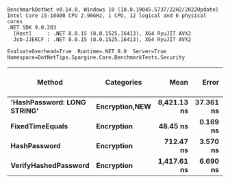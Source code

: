 ```

BenchmarkDotNet v0.14.0, Windows 10 (10.0.19045.5737/22H2/2022Update)
Intel Core i5-10400 CPU 2.90GHz, 1 CPU, 12 logical and 6 physical cores
.NET SDK 9.0.203
  [Host]     : .NET 8.0.15 (8.0.1525.16413), X64 RyuJIT AVX2
  Job-JJEKCF : .NET 8.0.15 (8.0.1525.16413), X64 RyuJIT AVX2

EvaluateOverhead=True  Runtime=.NET 8.0  Server=True  
Namespace=DotNetTips.Spargine.Core.BenchmarkTests.Security  

```
| Method                      | Categories         | Mean        | Error     | StdDev    | StdErr   | Min         | Q1          | Median      | Q3          | Max         | Op/s         | CI99.9% Margin | Iterations | Kurtosis | MValue | Skewness | Rank | LogicalGroup | Baseline | Completed Work Items | Lock Contentions | Exceptions | Gen0   | Code Size | Allocated |
|---------------------------- |------------------- |------------:|----------:|----------:|---------:|------------:|------------:|------------:|------------:|------------:|-------------:|---------------:|-----------:|---------:|-------:|---------:|-----:|------------- |--------- |---------------------:|-----------------:|-----------:|-------:|----------:|----------:|
| **&#39;HashPassword: LONG STRING&#39;** | **Encryption,**NEW**** | **8,421.13 ns** | **37.361 ns** | **34.947 ns** | **9.023 ns** | **8,373.82 ns** | **8,387.23 ns** | **8,423.46 ns** | **8,455.03 ns** | **8,465.40 ns** |    **118,748.9** |       **2.988 ns** |      **15.00** |    **1.249** |  **2.000** |  **-0.0608** |    **4** | *****            | **No**       |                    **-** |                **-** |          **-** | **0.0153** |     **350 B** |    **2320 B** |
| **FixedTimeEquals**             | **Encryption**         |    **48.45 ns** |  **0.169 ns** |  **0.158 ns** | **0.041 ns** |    **48.14 ns** |    **48.35 ns** |    **48.43 ns** |    **48.55 ns** |    **48.72 ns** | **20,638,085.6** |       **7.480 ns** |      **15.00** |    **2.229** |  **2.000** |   **0.0493** |    **1** | *****            | **No**       |                    **-** |                **-** |          **-** | **0.0007** |     **604 B** |      **64 B** |
| **HashPassword**                | **Encryption**         |   **712.47 ns** |  **3.570 ns** |  **3.339 ns** | **0.862 ns** |   **708.40 ns** |   **709.34 ns** |   **711.60 ns** |   **715.62 ns** |   **718.22 ns** |  **1,403,558.5** |       **7.069 ns** |      **15.00** |    **1.500** |  **2.000** |   **0.3568** |    **2** | *****            | **No**       |                    **-** |                **-** |          **-** | **0.0038** |     **356 B** |     **400 B** |
| **VerifyHashedPassword**        | **Encryption**         | **1,417.61 ns** |  **6.690 ns** |  **6.258 ns** | **1.616 ns** | **1,407.50 ns** | **1,413.65 ns** | **1,419.77 ns** | **1,421.80 ns** | **1,426.78 ns** |    **705,414.4** |       **6.692 ns** |      **15.00** |    **1.604** |  **2.000** |  **-0.2535** |    **3** | *****            | **No**       |                    **-** |                **-** |          **-** | **0.0057** |   **1,046 B** |     **696 B** |

